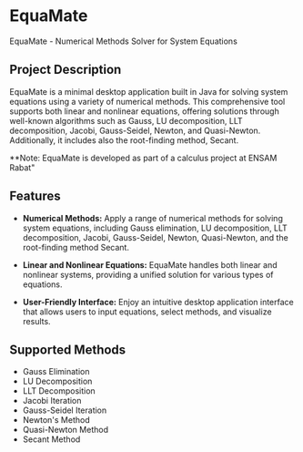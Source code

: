# EquaMate

EquaMate - Numerical Methods Solver for System Equations 

## Project Description

EquaMate is a minimal desktop application built in Java for solving system equations using a variety of numerical methods. This comprehensive tool supports both linear and nonlinear equations, offering solutions through well-known algorithms such as Gauss, LU decomposition, LLT decomposition, Jacobi, Gauss-Seidel, Newton, and Quasi-Newton. Additionally, it includes also the root-finding method, Secant.

**Note: EquaMate is developed as part of a calculus project at ENSAM Rabat"

## Features

- **Numerical Methods:** Apply a range of numerical methods for solving system equations, including Gauss elimination, LU decomposition, LLT decomposition, Jacobi, Gauss-Seidel, Newton, Quasi-Newton, and the root-finding method Secant.

- **Linear and Nonlinear Equations:** EquaMate handles both linear and nonlinear systems, providing a unified solution for various types of equations.

- **User-Friendly Interface:** Enjoy an intuitive desktop application interface that allows users to input equations, select methods, and visualize results.

## Supported Methods

- Gauss Elimination
- LU Decomposition
- LLT Decomposition
- Jacobi Iteration
- Gauss-Seidel Iteration
- Newton's Method
- Quasi-Newton Method
- Secant Method


